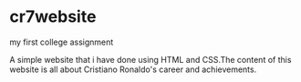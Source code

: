 # cr7website
my first college assignment

A simple website that i have done using HTML and CSS.The content of this website is all about Cristiano Ronaldo's career and achievements.
